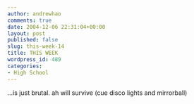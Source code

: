 ```yaml
---
author: andrewhao
comments: true
date: 2004-12-06 22:31:04+00:00
layout: post
published: false
slug: this-week-14
title: THIS WEEK
wordpress_id: 489
categories:
- High School
---
```


...is just brutal. ah will survive (cue disco lights and mirrorball)
